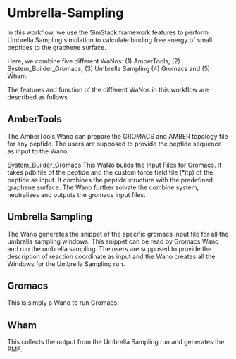 # Umbrella-Sampling

In this workflow, we use the SimStack framework features to perform Umbrella Sampling simulation to calculate binding 
free energy of small peptides to the graphene surface. 

Here, we combine five different WaNos: (1) AmberTools, (2) System_Builder_Gromacs, (3) Umbrella Sampling (4) Gromacs and (5) Wham. 

The features and function of the different WaNos in this workflow are described as follows 

## AmberTools 
The AmberTools Wano can prepare the GROMACS and AMBER topology file for any peptide. The users are supposed to provide the peptide sequence as input to the Wano.  

System_Builder_Gromacs
This WaNo builds the Input Files for Gromacs. It takes pdb file of the peptide and the custom force field file (*itp) of the peptide as input. It combines the peptide structure with the predefined graphene surface. The Wano  further solvate the combine system, neutralizes and outputs the gromacs input files.

## Umbrella Sampling 
The Wano generates the snippet of the specific gromacs input file for all the umbrella sampling windows. This snippet can be read by Gromacs Wano and run the umbrella sampling. The users are supposed to provide the description of reaction coordinate as input and the Wano creates all the Windows for the Umbrella Sampling run. 

## Gromacs
This is simply a Wano to run Gromacs. 

## Wham
This collects the output  from the Umbrella Sampling run and generates the PMF. 
